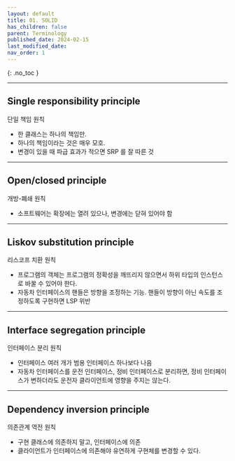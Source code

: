 ```yaml
---
layout: default
title: 01. SOLID
has_children: false
parent: Terminology
published_date: 2024-02-15
last_modified_date: 
nav_order: 1
---
```




{: .no_toc }

<!-- ## Table of contents
{: .no_toc .text-delta }

1. TOC
{:toc} -->

---
## Single responsibility principle 
단일 책임 원칙
- 한 클래스는 하나의 책임만. 
- 하나의 책임이라는 것은 매우 모호. 
- 변경이 있을 때 파급 효과가 적으면 SRP 를 잘 따른 것

---
## Open/closed principle
개방-폐쇄 원칙
- 소프트웨어는 확장에는 열려 있으나, 변경에는 닫혀 있어야 함

---
## Liskov substitution principle
리스코프 치환 원칙
- 프로그램의 객체는 프로그램의 정확성을 깨뜨리지 않으면서 하위 타입의 인스턴스로 바꿀 수 있어야 한다.
- 자동차 인터페이스의 핸들은 방향을 조정하는 기능. 핸들이 방향이 아닌 속도를 조정하도록 구현하면 LSP 위반

---
## Interface segregation principle
인터페이스 분리 원칙
- 인터페이스 여러 개가 범용 인터페이스 하나보다 나음
- 자동차 인터페이스를 운전 인터페이스, 정비 인터페이스로 분리하면, 정비 인터페이스가 변하더라도 운전자 클라이언트에 영향을 주지는 않는다. 

---
## Dependency inversion principle
의존관계 역전 원칙
- 구현 클래스에 의존하지 말고, 인터페이스에 의존
- 클라이언트가 인터페이스에 의존해야 유연하게 구현체를 변경할 수 있다.
